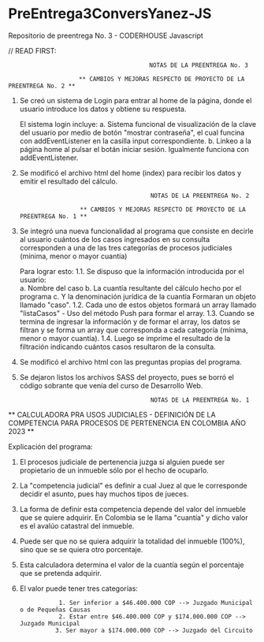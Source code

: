 # PreEntrega3ConversYanez-JS
Repositorio de preentrega No. 3 - CODERHOUSE Javascript

// READ FIRST:

                                            NOTAS DE LA PREENTREGA No. 3

                        ** CAMBIOS Y MEJORAS RESPECTO DE PROYECTO DE LA PREENTREGA No. 2 **

1. Se creó un sistema de Login para entrar al home de la página, donde el usuario introduce los datos y obtiene su respuesta.

    El sistema login incluye:
    a. Sistema funcional de visualización de la clave del usuario por medio de botón "mostrar contraseña", 
       el cual   funcina con addEventListener en la casilla input correspondiente.
    b. Linkeo a la página home al pulsar el botán iniciar sesión. Igualmente funciona con addEventListener.

2. Se modificó el archivo html del home (index) para recibir los datos y emitir el resultado del cálculo.



                                            NOTAS DE LA PREENTREGA No. 2

                        ** CAMBIOS Y MEJORAS RESPECTO DE PROYECTO DE LA PREENTREGA No. 1 **

1. Se integró una nueva funcionalidad al programa que consiste en decirle al usuario cuántos de los casos ingresados en su consulta corresponden a una de las tres categorías de procesos judiciales (mínima, menor o mayor cuantía)

    Para lograr esto:
    1.1. Se dispuso que la información introducida por el usuario:  
        a. Nombre del caso
        b. La cuantía resultante del cálculo hecho por el programa
        c. Y la denominación jurídica de la cuantía
        Formaran un objeto llamado "caso".
    1.2. Cada uno de estos objetos formará un array llamado "listaCasos" - Uso del método Push para formar el array.
    1.3. Cuando se termina de ingresar la información y de formar el array, los datos se filtran y se forma un array que corresponda a cada categoría (mínima, menor o mayor cuantía).
    1.4. Luego se imprime el resultado de la filtración indicando cuántos casos resultaron de la consulta.

2. Se modificó el archivo html con las preguntas propias del programa.

3. Se dejaron listos los archivos SASS del proyecto, pues se borró el código sobrante que venía del curso de    Desarrollo Web.


                                            NOTAS DE LA PREENTREGA No. 1


** CALCULADORA PRA USOS JUDICIALES - DEFINICIÓN DE LA COMPETENCIA PARA PROCESOS DE PERTENENCIA EN COLOMBIA AÑO 2023 **

Explicación del programa:

1. El procesos judiciale de pertenencia juzga si alguien puede ser propietario de un inmueble sólo por el hecho de ocuparlo.
2. La "competencia judicial" es definir a cual Juez al que le corresponde decidir el asunto, pues hay muchos tipos de jueces.
3. La forma de definir esta competencia depende del valor del inmueble que se quiere adquirir. 
    En Colombia se le llama "cuantía" y dicho valor es el avalúo catastral del inmueble.
4. Puede ser que no se quiera adquirir la totalidad del inmueble (100%), sino que se se quiera otro porcentaje.
5. Esta calculadora determina el valor de la cuantía según el porcentaje que se pretenda adquirir.
6. El valor puede tener tres categorías: 

                  1. Ser inferior a $46.400.000 COP --> Juzgado Municipal o de Pequeñas Causas
                  2. Estar entre $46.400.000 COP y $174.000.000 COP --> Juzgado Municipal
                 3. Ser mayor a $174.000.000 COP --> Juzgado del Circuito
